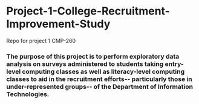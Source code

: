 # Project-1-College-Recruitment-Improvement-Study
Repo for project 1 CMP-260

### The purpose of this project is to perform exploratory data analysis on surveys administered to students taking entry-level computing classes as well as literacy-level computing classes to aid in the recruitment efforts-- particularly those in under-represented groups--  of the Department of Information Technologies.
